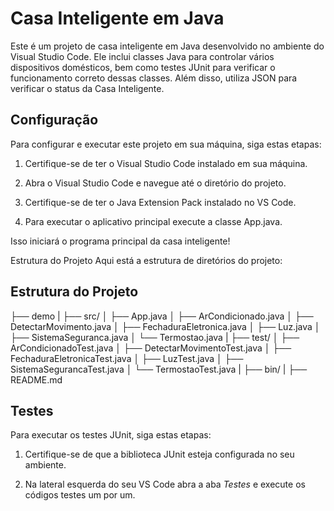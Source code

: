 # Casa Inteligente em Java

Este é um projeto de casa inteligente em Java desenvolvido no ambiente do Visual Studio Code. Ele inclui classes Java para controlar vários dispositivos domésticos, bem como testes JUnit para verificar o funcionamento correto dessas classes. Além disso, utiliza JSON para verificar o status da Casa Inteligente.

## Configuração

Para configurar e executar este projeto em sua máquina, siga estas etapas:

1. Certifique-se de ter o Visual Studio Code instalado em sua máquina.

2. Abra o Visual Studio Code e navegue até o diretório do projeto.

3. Certifique-se de ter o Java Extension Pack instalado no VS Code.

4. Para executar o aplicativo principal execute a classe App.java.

Isso iniciará o programa principal da casa inteligente!

Estrutura do Projeto
Aqui está a estrutura de diretórios do projeto:

## Estrutura do Projeto

├── demo
|   ├── src/
│       ├── App.java
│       ├── ArCondicionado.java
│       ├── DetectarMovimento.java
│       ├── FechaduraEletronica.java
│       ├── Luz.java
│       ├── SistemaSeguranca.java
│       └── Termostao.java
|   ├── test/
│       ├── ArCondicionadoTest.java
│       ├── DetectarMovimentoTest.java
│       ├── FechaduraEletronicaTest.java
│       ├── LuzTest.java
│       ├── SistemaSegurancaTest.java
│       └── TermostaoTest.java
|   ├── bin/
|   ├── README.md

## Testes
Para executar os testes JUnit, siga estas etapas:
  1. Certifique-se de que a biblioteca JUnit esteja configurada no seu ambiente.

  2. Na lateral esquerda do seu VS Code abra a aba *Testes* e execute os códigos testes um por um.
